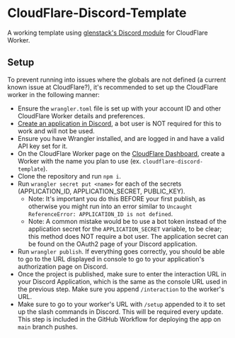 # CloudFlare-Discord-Template
A working template using [glenstack's Discord module](https://github.com/glenstack/glenstack/tree/master/packages/cf-workers-discord-bot) for CloudFlare Worker.

## Setup
To prevent running into issues where the globals are not defined (a current known issue at CloudFlare?), it's recommended to set up the CloudFlare worker in the following manner:
- Ensure the `wrangler.toml` file is set up with your account ID and other CloudFlare Worker details and preferences.
- [Create an application in Discord](https://discord.com/developers/applications), a bot user is NOT required for this to work and will not be used.
- Ensure you have Wrangler installed, and are logged in and have a valid API key set for it.
- On the CloudFlare Worker page on the [CloudFlare Dashboard](https://dash.cloudflare.com/), create a Worker with the name you plan to use (ex. `cloudflare-discord-template`).
- Clone the repository and run `npm i`.
- Run `wrangler secret put <name>` for each of the secrets (APPLICATION_ID, APPLICATION_SECRET, PUBLIC_KEY).
  - Note: It's important you do this BEFORE your first publish, as otherwise you might run into an error similar to `Uncaught ReferenceError: APPLICATION_ID is not defined`.
  - Note: A common mistake would be to use a bot token instead of the application secret for the `APPLICATION_SECRET` variable, to be clear; this method does NOT require a bot user. The application secret can be found on the OAuth2 page of your Discord application.
- Run `wrangler publish`. If everything goes correctly, you should be able to go to the URL displayed in console to go to your application's authorization page on Discord.
- Once the project is published, make sure to enter the interaction URL in your Discord Application, which is the same as the console URL used in the previous step. Make sure you append `/interaction` to the worker's URL.
- Make sure to go to your worker's URL with `/setup` appended to it to set up the slash commands in Discord. This will be required every update. This step is included in the GitHub Workflow for deploying the app on `main` branch pushes.
